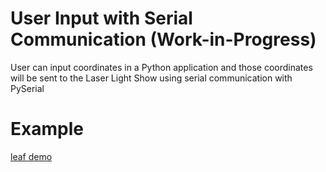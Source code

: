# User Input with Serial Communication (Work-in-Progress)
User can input coordinates in a Python application and those coordinates will be sent to the 
Laser Light Show using serial communication with PySerial

# Example
[leaf demo](../videos/leafDemo.gif)
